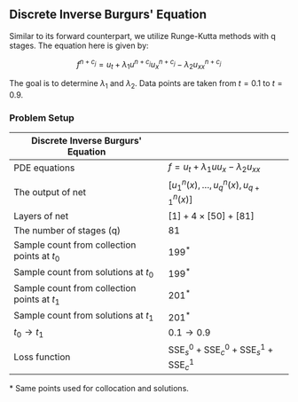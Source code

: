 ## Discrete Inverse Burgurs' Equation

Similar to its forward counterpart, we utilize Runge-Kutta methods with q stages. The equation here is given by:

$$f^{n+c_j} = u_t + \lambda_1 u^{n+c_j}u_x^{n+c_j} - \lambda_2 u_{xx}^{n+c_j}$$

The goal is to determine $\lambda_1$ and $\lambda_2$. Data points are taken from $t=0.1$ to $t=0.9$.

### Problem Setup

| Discrete Inverse Burgurs' Equation | |
|------------------------------|---|
| PDE equations | $f = u_t + \lambda_1 uu_x - \lambda_2 u_{xx}$ |
| The output of net | $[u^n_1(x),\dots, u^n_q(x), u^n_{q+1}(x)]$ |
| Layers of net | $[1] + 4 \times [50] +[81]$ |
| The number of stages (q) | $81$ |
| Sample count from collection points at $t_0$ | $199^*$ |
| Sample count from solutions at $t_0$ | $199^*$ |
| Sample count from collection points at $t_1$ | $201^*$ |
| Sample count from solutions at $t_1$ | $201^*$ |
| $t_0 \rightarrow t_1$ | $0.1 \rightarrow 0.9$ |
| Loss function | $\text{SSE}^{0}_s  + \text{SSE}^{0}_c + \text{SSE}^{1}_s + \text{SSE}^{1}_c$ |
\* Same points used for collocation and solutions.

